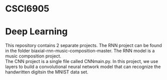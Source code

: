 # CSCI6905
# Deep Learning
This repository contains 2 separate projects. The RNN project can be found in the folder biaxial-rnn-music-composition-master.
The RNN model is a music composition project.  
The CNN project is a single file called CNNmain.py.  In this project, we use layers to build a convolutional neural network
model that can recognize the handwritten digitsin the MNIST data set.  

